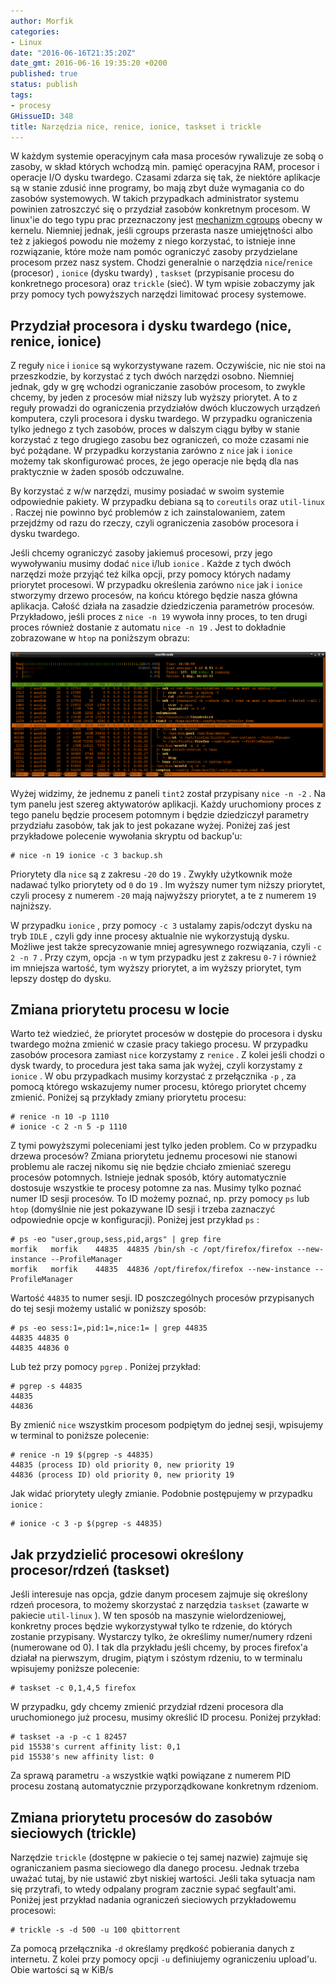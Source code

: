 ```yaml
---
author: Morfik
categories:
- Linux
date: "2016-06-16T21:35:20Z"
date_gmt: 2016-06-16 19:35:20 +0200
published: true
status: publish
tags:
- procesy
GHissueID: 348
title: Narzędzia nice, renice, ionice, taskset i trickle
---
```


W każdym systemie operacyjnym cała masa procesów rywalizuje ze sobą o zasoby, w skład których
wchodzą min. pamięć operacyjna RAM, procesor i operacje I/O dysku twardego. Czasami zdarza się tak,
że niektóre aplikacje są w stanie zdusić inne programy, bo mają zbyt duże wymagania co do zasobów
systemowych. W takich przypadkach administrator systemu powinien zatroszczyć się o przydział zasobów
konkretnym procesom. W linux'ie do tego typu prac przeznaczony jest [mechanizm cgroups][1] obecny w
kernelu. Niemniej jednak, jeśli cgroups przerasta nasze umiejętności albo też z jakiegoś powodu nie
możemy z niego korzystać, to istnieje inne rozwiązanie, które może nam pomóc ograniczyć zasoby
przydzielane procesom przez nasz system. Chodzi generalnie o narzędzia `nice`/`renice` (procesor) ,
`ionice` (dysku twardy) , `taskset` (przypisanie procesu do konkretnego procesora) oraz `trickle`
(sieć). W tym wpisie zobaczymy jak przy pomocy tych powyższych narzędzi limitować procesy systemowe.

<!--more-->
## Przydział procesora i dysku twardego (nice, renice, ionice)

Z reguły `nice` i `ionice` są wykorzystywane razem. Oczywiście, nic nie stoi na przeszkodzie, by
korzystać z tych dwóch narzędzi osobno. Niemniej jednak, gdy w grę wchodzi ograniczanie zasobów
procesom, to zwykle chcemy, by jeden z procesów miał niższy lub wyższy priorytet. A to z reguły
prowadzi do ograniczenia przydziałów dwóch kluczowych urządzeń komputera, czyli procesora i dysku
twardego. W przypadku ograniczenia tylko jednego z tych zasobów, proces w dalszym ciągu byłby w
stanie korzystać z tego drugiego zasobu bez ograniczeń, co może czasami nie być pożądane. W
przypadku korzystania zarówno z `nice` jak i `ionice` możemy tak skonfigurować proces, że jego
operacje nie będą dla nas praktycznie w żaden sposób odczuwalne.

By korzystać z w/w narzędzi, musimy posiadać w swoim systemie odpowiednie pakiety. W przypadku
debiana są to `coreutils` oraz `util-linux` . Raczej nie powinno być problemów z ich
zainstalowaniem, zatem przejdźmy od razu do rzeczy, czyli ograniczenia zasobów procesora i dysku
twardego.

Jeśli chcemy ograniczyć zasoby jakiemuś procesowi, przy jego wywoływaniu musimy dodać `nice` i/lub
`ionice` . Każde z tych dwóch narzędzi może przyjąć też kilka opcji, przy pomocy których nadamy
priorytet procesowi. W przypadku określenia zarówno `nice` jak i `ionice` stworzymy drzewo procesów,
na końcu którego będzie nasza główna aplikacja. Całość działa na zasadzie dziedziczenia parametrów
procesów. Przykładowo, jeśli proces z `nice -n 19` wywoła inny proces, to ten drugi proces również
dostanie z automatu `nice -n 19` . Jest to dokładnie zobrazowane w `htop` na poniższym obrazu:

![procesy-nice-htop-linux](/img/2016/06/1.procesy-nice-htop-linux.png#huge)

Wyżej widzimy, że jednemu z paneli `tint2` został przypisany `nice -n -2` . Na tym panelu jest
szereg aktywatorów aplikacji. Każdy uruchomiony proces z tego panelu będzie procesem potomnym i
będzie dziedziczył parametry przydziału zasobów, tak jak to jest pokazane wyżej. Poniżej zaś jest
przykładowe polecenie wywołania skryptu od backup'u:

    # nice -n 19 ionice -c 3 backup.sh

Priorytety dla `nice` są z zakresu `-20` do `19` . Zwykły użytkownik może nadawać tylko priorytety
od `0` do `19` . Im wyższy numer tym niższy priorytet, czyli procesy z numerem `-20` mają najwyższy
priorytet, a te z numerem `19` najniższy.

W przypadku `ionice` , przy pomocy `-c 3` ustalamy zapis/odczyt dysku na tryb `IDLE` , czyli gdy
inne procesy aktualnie nie wykorzystują dysku. Możliwe jest także sprecyzowanie mniej agresywnego
rozwiązania, czyli `-c 2 -n 7` . Przy czym, opcja `-n` w tym przypadku jest z zakresu `0-7` i
również im mniejsza wartość, tym wyższy priorytet, a im wyższy priorytet, tym lepszy dostęp do
dysku.

## Zmiana priorytetu procesu w locie

Warto też wiedzieć, że priorytet procesów w dostępie do procesora i dysku twardego można zmienić w
czasie pracy takiego procesu. W przypadku zasobów procesora zamiast `nice` korzystamy z `renice` . Z
kolei jeśli chodzi o dysk twardy, to procedura jest taka sama jak wyżej, czyli korzystamy z
`ionice` . W obu przypadkach musimy korzystać z przełącznika `-p` , za pomocą którego wskazujemy
numer procesu, którego priorytet chcemy zmienić. Poniżej są przykłady zmiany priorytetu procesu:

    # renice -n 10 -p 1110
    # ionice -c 2 -n 5 -p 1110

Z tymi powyższymi poleceniami jest tylko jeden problem. Co w przypadku drzewa procesów? Zmiana
priorytetu jednemu procesowi nie stanowi problemu ale raczej nikomu się nie będzie chciało zmieniać
szeregu procesów potomnych. Istnieje jednak sposób, który automatycznie dostosuje wszystkie te
procesy potomne za nas. Musimy tylko poznać numer ID sesji procesów. To ID możemy poznać, np. przy
pomocy `ps` lub `htop` (domyślnie nie jest pokazywane ID sesji i trzeba zaznaczyć odpowiednie opcje
w konfiguracji). Poniżej jest przykład `ps` :

    # ps -eo "user,group,sess,pid,args" | grep fire
    morfik   morfik    44835  44835 /bin/sh -c /opt/firefox/firefox --new-instance --ProfileManager
    morfik   morfik    44835  44836 /opt/firefox/firefox --new-instance --ProfileManager

Wartość `44835` to numer sesji. ID poszczególnych procesów przypisanych do tej sesji możemy ustalić
w poniższy sposób:

    # ps -eo sess:1=,pid:1=,nice:1= | grep 44835
    44835 44835 0
    44835 44836 0

Lub też przy pomocy `pgrep` . Poniżej przykład:

    # pgrep -s 44835
    44835
    44836

By zmienić `nice` wszystkim procesom podpiętym do jednej sesji, wpisujemy w terminal to poniższe
polecenie:

    # renice -n 19 $(pgrep -s 44835)
    44835 (process ID) old priority 0, new priority 19
    44836 (process ID) old priority 0, new priority 19

Jak widać priorytety uległy zmianie. Podobnie postępujemy w przypadku `ionice` :

    # ionice -c 3 -p $(pgrep -s 44835)

## Jak przydzielić procesowi określony procesor/rdzeń (taskset)

Jeśli interesuje nas opcja, gdzie danym procesem zajmuje się określony rdzeń procesora, to możemy
skorzystać z narzędzia `taskset` (zawarte w pakiecie `util-linux` ). W ten sposób na maszynie
wielordzeniowej, konkretny proces będzie wykorzystywał tylko te rdzenie, do których zostanie
przypisany. Wystarczy tylko, że określimy numer/numery rdzeni (numerowane od 0). I tak dla przykładu
jeśli chcemy, by proces firefox'a działał na pierwszym, drugim, piątym i szóstym rdzeniu, to w
terminalu wpisujemy poniższe polecenie:

    # taskset -c 0,1,4,5 firefox

W przypadku, gdy chcemy zmienić przydział rdzeni procesora dla uruchomionego już procesu, musimy
określić ID procesu. Poniżej przykład:

    # taskset -a -p -c 1 82457
    pid 15538's current affinity list: 0,1
    pid 15538's new affinity list: 0

Za sprawą parametru `-a` wszystkie wątki powiązane z numerem PID procesu zostaną automatycznie
przyporządkowane konkretnym rdzeniom.

## Zmiana priorytetu procesów do zasobów sieciowych (trickle)

Narzędzie `trickle` (dostępne w pakiecie o tej samej nazwie) zajmuje się ograniczaniem pasma
sieciowego dla danego procesu. Jednak trzeba uważać tutaj, by nie ustawić zbyt niskiej wartości.
Jeśli taka sytuacja nam się przytrafi, to wtedy odpalany program zacznie sypać segfault'ami.
Poniżej jest przykład nadania ograniczeń sieciowych przykładowemu procesowi:

    # trickle -s -d 500 -u 100 qbittorrent

Za pomocą przełącznika `-d` określamy prędkość pobierania danych z internetu. Z kolei przy pomocy
opcji `-u` definiujemy ograniczeniu upload'u. Obie wartości są w KiB/s


[1]: /post/ograniczanie-zasobow-procesom-przez-cgroups/
